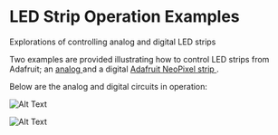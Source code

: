 # LED Strip Operation Examples

Explorations of controlling analog and digital LED strips 

Two examples are provided illustrating how to control LED strips from Adafruit; an <a href="https://www.adafruit.com/products/285">analog </a> and a digital <a href="https://www.adafruit.com/product/1376">Adafruit NeoPixel strip  </a>.

Below are the analog and digital circuits in operation:

![Alt Text](https://github.com/narner/Analog-LED-Multiplexing-Example/raw/master/ReadmeFiles/Circuit.gif)

![Alt Text](https://github.com/narner/Analog-LED-Multiplexing-Example/raw/master/ReadmeFiles/Circuit.gif)

